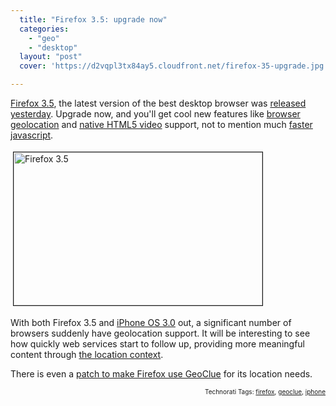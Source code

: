 ```yaml
---
  title: "Firefox 3.5: upgrade now"
  categories: 
    - "geo"
    - "desktop"
  layout: "post"
  cover: 'https://d2vqpl3tx84ay5.cloudfront.net/firefox-35-upgrade.jpg'

---
```

<p>
<a href="http://www.mozilla.com/en-US/firefox/upgrade.html">Firefox 3.5</a>, the latest version of the best desktop browser was <a href="http://www.mozilla.com/en-US/firefox/3.5/releasenotes/">released yesterday</a>. Upgrade now, and you'll get cool new features like <a href="http://bergie.iki.fi/blog/browser_geolocation_without_gps-quite_accurate_enough/">browser geolocation</a> and <a href="https://developer.mozilla.org/en/Using_audio_and_video_in_Firefox">native HTML5 video</a> support, not to mention much <a href="http://www.mozilla.com/en-US/firefox/performance/">faster javascript</a>.
</p><p>
<img src="https://d2vqpl3tx84ay5.cloudfront.net/firefox-35-upgrade.jpg" height="245" width="398" border="1" hspace="4" vspace="4" alt="Firefox 3.5" title="Firefox 3.5" />
</p><p>
With both Firefox 3.5 and <a href="http://conceptdev.blogspot.com/2009/06/iphone-os-30-safari-geolocation.html">iPhone OS 3.0</a> out, a significant number of browsers suddenly have geolocation support. It will be interesting to see how quickly web services start to follow up, providing more meaningful content through <a href="http://worrydream.com/MagicInk/#inferring_context_from_the_environment">the location context</a>.
</p><p>
There is even a <a href="https://bugzilla.mozilla.org/show_bug.cgi?id=485472">patch to make Firefox use GeoClue</a> for its location needs.
</p>
<p style="text-align:right;font-size:10px;">Technorati Tags: <a href="http://www.technorati.com/tag/firefox" rel="tag">firefox</a>, <a href="http://www.technorati.com/tag/geoclue" rel="tag">geoclue</a>, <a href="http://www.technorati.com/tag/iphone" rel="tag">iphone</a></p>
